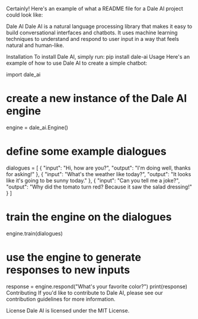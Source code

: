 Certainly! Here's an example of what a README file for a Dale AI project could look like:

Dale AI
Dale AI is a natural language processing library that makes it easy to build conversational interfaces and chatbots. It uses machine learning techniques to understand and respond to user input in a way that feels natural and human-like.

Installation
To install Dale AI, simply run:
pip install dale-ai
Usage
Here's an example of how to use Dale AI to create a simple chatbot:

import dale_ai

# create a new instance of the Dale AI engine
engine = dale_ai.Engine()

# define some example dialogues
dialogues = [
    {
        "input": "Hi, how are you?",
        "output": "I'm doing well, thanks for asking!"
    },
    {
        "input": "What's the weather like today?",
        "output": "It looks like it's going to be sunny today."
    },
    {
        "input": "Can you tell me a joke?",
        "output": "Why did the tomato turn red? Because it saw the salad dressing!"
    }
]

# train the engine on the dialogues
engine.train(dialogues)

# use the engine to generate responses to new inputs
response = engine.respond("What's your favorite color?")
print(response)
Contributing
If you'd like to contribute to Dale AI, please see our contribution guidelines for more information.

License
Dale AI is licensed under the MIT License.
